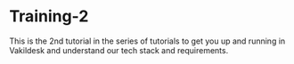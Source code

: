 # Training-2
This is the 2nd tutorial in the series of tutorials to get you up and running in Vakildesk and understand our tech stack and requirements.
